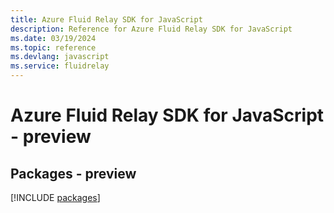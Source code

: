 ```yaml
---
title: Azure Fluid Relay SDK for JavaScript
description: Reference for Azure Fluid Relay SDK for JavaScript
ms.date: 03/19/2024
ms.topic: reference
ms.devlang: javascript
ms.service: fluidrelay
---
```

# Azure Fluid Relay SDK for JavaScript - preview
## Packages - preview
[!INCLUDE [packages](fluid-relay-index.md)]